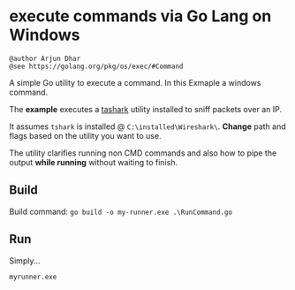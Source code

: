 # execute commands via Go Lang on Windows

```
@author Arjun Dhar
@see https://golang.org/pkg/os/exec/#Command
```

A simple Go utility to execute a command. In this Exmaple a windows command.<br />

The **example** executes a [tashark](https://www.wireshark.org/docs/man-pages/tshark.html) utility installed to sniff packets over an IP.<br />

It assumes `tshark` is installed @ `C:\installed\Wireshark\`. **Change** path and flags based on the utility you want to use.

The utility clarifies running non CMD commands and also how to pipe the output **while running** without waiting to finish.

## Build
Build command: `go build -o my-runner.exe .\RunCommand.go`

## Run
Simply...

`myrunner.exe`

